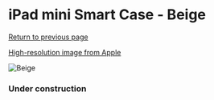# iPad mini Smart Case - Beige

[Return to previous page](/ipad_mini)

[High-resolution image from Apple](https://store.storeimages.cdn-apple.com/8756/as-images.apple.com/is/ME707?wid=4500&hei=4500&fmt=png)

<div style="width: 384px"><img src="/everypreview/ME707.png" alt="Beige"></div>

### Under construction
